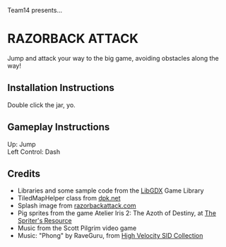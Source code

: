 Team14 presents...

# RAZORBACK ATTACK

Jump and attack your way to the big game, avoiding obstacles along the way!  

## Installation Instructions

Double click the jar, yo.  

## Gameplay Instructions

Up: Jump  
Left Control: Dash  

## Credits

- Libraries and some sample code from the [LibGDX](http://code.google.com/p/libgdx/) Game Library
- TiledMapHelper class from [dpk.net](http://dpk.net/2011/05/01/libgdx-box2d-tiled-maps-full-working-example-part-1/)
- Splash image from [razorbackattack.com](http://www.razorbackattack.com/)
- Pig sprites from the game Atelier Iris 2: The Azoth of Destiny, at [The Spriter's Resource](http://www.spriters-resource.com/community/showthread.php?tid=10934)
- Music from the Scott Pilgrim video game
- Music: "Phong" by RaveGuru, from [High Velocity SID Collection](http://www.hvsc.de/)